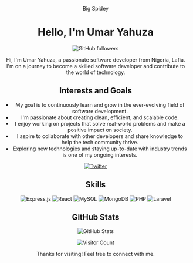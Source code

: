 <!-- Title -->
<p align="center">
     Big Spidey
</p>

<h1 align="center">Hello, I'm Umar Yahuza</h1>

<!-- Badges (e.g., GitHub followers, stars, contributions) -->
<p align="center">
    <img src="https://img.shields.io/github/followers/iconicspidey?style=social" alt="GitHub followers" />
</p>


<!-- About Me -->
<p align="center">
    Hi, I'm Umar Yahuza, a passionate software developer from Nigeria, Lafia. I'm on a journey to become a skilled software developer and contribute to the world of technology.
</p>

<!-- Interests and Goals -->
<h2 align="center">Interests and Goals</h2>
<ul align="center">
    <li>My goal is to continuously learn and grow in the ever-evolving field of software development.</li>
    <li>I'm passionate about creating clean, efficient, and scalable code.</li>
    <li>I enjoy working on projects that solve real-world problems and make a positive impact on society.</li>
    <li>I aspire to collaborate with other developers and share knowledge to help the tech community thrive.</li>
    <li>Exploring new technologies and staying up-to-date with industry trends is one of my ongoing interests.</li>
    <!-- Add more of your interests and goals as a software developer -->
</ul>

<!-- Interests and Goals -->



<!-- Social Media Links -->
<p align="center">
    <a href="https://twitter.com/iconicspidey" target="_blank" rel="noopener noreferrer">
        <img src="https://img.shields.io/badge/-Twitter-1DA1F2?style=for-the-badge&logo=Twitter&logoColor=white" alt="Twitter" />
    </a>
</p>

<h2 align="center">Skills</h2>
<p align="center">
  <img src="https://img.shields.io/badge/Express.js-%2343853D?style=for-the-badge&logo=express&logoColor=white" alt="Express.js" />
<img src="https://img.shields.io/badge/React-%2361DAFB?style=for-the-badge&logo=react&logoColor=white" alt="React" />
<img src="https://img.shields.io/badge/MySQL-%234479A1?style=for-the-badge&logo=mysql&logoColor=white" alt="MySQL" />
<img src="https://img.shields.io/badge/MongoDB-%234ea94b?style=for-the-badge&logo=mongodb&logoColor=white" alt="MongoDB" />
<img src="https://img.shields.io/badge/PHP-%23777BB4?style=for-the-badge&logo=php&logoColor=white" alt="PHP" />
<img src="https://img.shields.io/badge/Laravel-%23FF2D20?style=for-the-badge&logo=laravel&logoColor=white" alt="Laravel" />

</p>
<!-- GitHub Stats -->
<h2 align="center">GitHub Stats</h2>
<p align="center">
    <img src="https://github-readme-stats.vercel.app/api?username=iconicspidey&show_icons=true&theme=dark" alt="GitHub Stats" />
</p>

<!-- Visitors -->
<p align="center">
    <img src="https://visitor-badge.glitch.me/badge?page_id=iconicspidey" alt="Visitor Count" />
</p>

<!-- Footer -->
<p align="center">
    Thanks for visiting! Feel free to connect with me.
</p>
